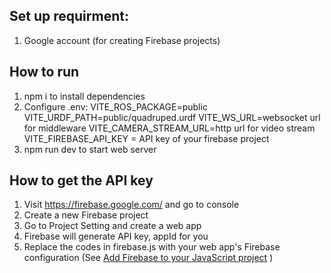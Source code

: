 ## Set up requirment:
1. Google account (for creating Firebase projects)

## How to run
1. npm i to install dependencies
2. Configure .env:
   VITE_ROS_PACKAGE=public
   VITE_URDF_PATH=public/quadruped.urdf
   VITE_WS_URL=websocket url for middleware
   VITE_CAMERA_STREAM_URL=http url for video stream
   VITE_FIREBASE_API_KEY = API key of your firebase project
3. npm run dev to start web server

## How to get the API key 
1. Visit https://firebase.google.com/ and go to console
2. Create a new Firebase project
3. Go to Project Setting and create a web app
4. Firebase will generate API key, appId for you
5. Replace the codes in firebase.js with your web app's Firebase configuration
   (See [Add Firebase to your JavaScript project](https://firebase.google.com/docs/web/setup#add_firebase_to_your_app) )

